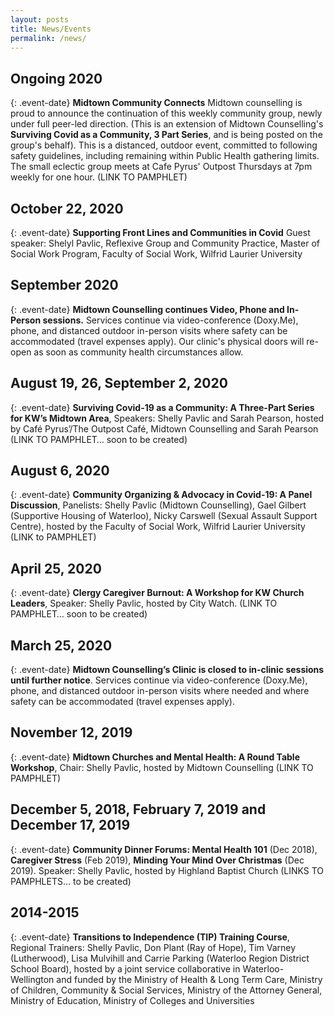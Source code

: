 ```yaml
---
layout: posts
title: News/Events
permalink: /news/
---
```


<div class="event-notice" markdown="1">

## Ongoing 2020
{: .event-date}
**Midtown Community Connects** Midtown counselling is proud to announce the continuation of this weekly community group, newly under full peer-led direction. (This is an extension of Midtown Counselling's **Surviving Covid as a Community, 3 Part Series**, and is being posted on the group's behalf). This is a distanced, outdoor event, committed to following safety guidelines, including remaining within Public Health gathering limits. The small eclectic group meets at Cafe Pyrus' Outpost Thursdays at 7pm weekly for one hour. (LINK TO PAMPHLET)

</div>

<div class="event-notice" markdown="1">

## October 22, 2020
{: .event-date}
**Supporting Front Lines and Communities in Covid** Guest speaker: Shelyl Pavlic, Reflexive Group and Community Practice, Master of Social Work Program, Faculty of Social Work, Wilfrid Laurier University

</div>

<div class="event-notice" markdown="1">

## September 2020
{: .event-date}
**Midtown Counselling continues Video, Phone and In-Person sessions.** Services continue via video-conference (Doxy.Me), phone, and distanced outdoor in-person visits where safety can be accommodated (travel expenses apply). Our clinic's physical doors will re-open as soon as community health circumstances allow.

</div>


<div class="event-notice" markdown="1">

## August 19, 26, September 2, 2020
{: .event-date}
**Surviving Covid-19 as a Community: A Three-Part Series for KW’s Midtown Area**, Speakers: Shelly Pavlic and Sarah Pearson, hosted by Café Pyrus’/The Outpost Café, Midtown Counselling and Sarah Pearson  (LINK TO PAMPHLET… soon to be created)

</div>


<div class="event-notice" markdown="1">

## August 6, 2020
{: .event-date}
**Community Organizing & Advocacy in Covid-19: A Panel Discussion**, Panelists: Shelly Pavlic (Midtown Counselling), Gael Gilbert (Supportive Housing of Waterloo), Nicky Carswell (Sexual Assault Support Centre), hosted by the Faculty of Social Work, Wilfrid Laurier University (LINK to PAMPHLET)

</div>


<div class="event-notice" markdown="1">

## April 25, 2020
{: .event-date}
**Clergy Caregiver Burnout: A Workshop for KW Church Leaders**, Speaker: Shelly Pavlic, hosted by City Watch. (LINK TO PAMPHLET… soon to be created)

</div>


<div class="event-notice" markdown="1">

## March 25, 2020
{: .event-date}
**Midtown Counselling’s Clinic is closed to in-clinic sessions until further notice**. Services continue via video-conference (Doxy.Me), phone, and distanced outdoor in-person visits where needed and where safety can be accommodated (travel expenses apply).

</div>


<div class="event-notice" markdown="1">

## November 12, 2019
{: .event-date}
**Midtown Churches and Mental Health: A Round Table Workshop**, Chair: Shelly Pavlic, hosted by Midtown Counselling (LINK TO PAMPHLET)

</div>


<div class="event-notice" markdown="1">

## December 5, 2018, February 7, 2019 and December 17, 2019
{: .event-date}
**Community Dinner Forums: Mental Health 101** (Dec 2018), **Caregiver Stress** (Feb 2019), **Minding Your Mind Over Christmas** (Dec 2019). Speaker: Shelly Pavlic, hosted by Highland Baptist Church (LINKS TO PAMPHLETS… to be created)

</div>


<div class="event-notice" markdown="1">

## 2014-2015
{: .event-date}
**Transitions to Independence (TIP) Training Course**, Regional Trainers: Shelly Pavlic, Don Plant (Ray of Hope), Tim Varney (Lutherwood), Lisa Mulvihill and Carrie Parking (Waterloo Region District School Board), hosted by a joint service collaborative in Waterloo-Wellington and funded by the Ministry of Health & Long Term Care, Ministry of Children, Community & Social Services, Ministry of the Attorney General, Ministry of Education, Ministry of Colleges and Universities

</div>
